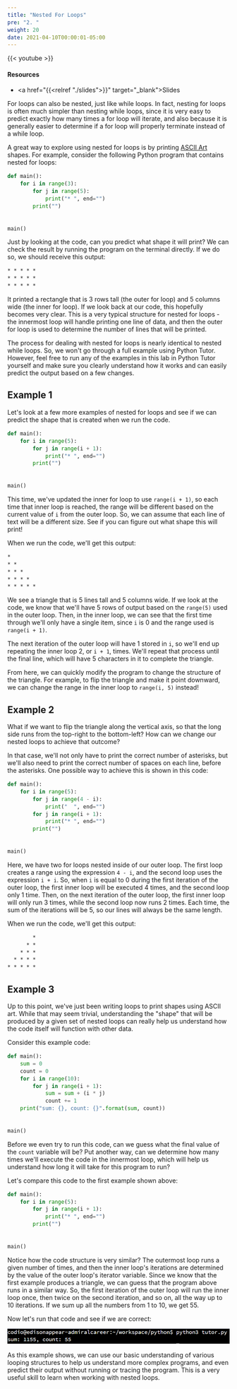 ```yaml
---
title: "Nested For Loops"
pre: "2. "
weight: 20
date: 2021-04-10T00:00:01-05:00
---
```


{{< youtube  >}}

#### Resources

* <a href="{{<relref "./slides">}}" target="_blank">Slides</a>

For loops can also be nested, just like while loops. In fact, nesting for loops is often much simpler than nesting while loops, since it is very easy to predict exactly how many times a for loop will iterate, and also because it is generally easier to determine if a for loop will properly terminate instead of a while loop.

A great way to explore using nested for loops is by printing [ASCII Art](https://en.wikipedia.org/wiki/ASCII_art) shapes. For example, consider the following Python program that contains nested for loops:

```python 
def main():
    for i in range(3):
        for j in range(5):
            print("* ", end="")
        print("")


main()
```

Just by looking at the code, can you predict what shape it will print? We can check the result by running the program on the terminal directly. If we do so, we should receive this output:

```tex
* * * * * 
* * * * * 
* * * * * 
```

It printed a rectangle that is $3$ rows tall (the outer for loop) and $5$ columns wide (the inner for loop). If we look back at our code, this hopefully becomes very clear. This is a very typical structure for nested for loops - the innermost loop will handle printing one line of data, and then the outer for loop is used to determine the number of lines that will be printed.

The process for dealing with nested for loops is nearly identical to nested while loops. So, we won't go through a full example using Python Tutor. However, feel free to run any of the examples in this lab in Python Tutor yourself and make sure you clearly understand how it works and can easily predict the output based on a few changes.

## Example 1

Let's look at a few more examples of nested for loops and see if we can predict the shape that is created when we run the code. 

```python 
def main():
    for i in range(5):
        for j in range(i + 1):
            print("* ", end="")
        print("")


main()
```

This time, we've updated the inner for loop to use `range(i + 1)`, so each time that inner loop is reached, the range will be different based on the current value of `i` from the outer loop. So, we can assume that each line of text will be a different size. See if you can figure out what shape this will print!

When we run the code, we'll get this output:

```tex
* 
* * 
* * * 
* * * * 
* * * * * 
```

We see a triangle that is $5$ lines tall and $5$ columns wide. If we look at the code, we know that we'll have 5 rows of output based on the `range(5)` used in the outer loop. Then, in the inner loop, we can see that the first time through we'll only have a single item, since `i` is $0$ and the range used is `range(i + 1)`. 

The next iteration of the outer loop will have $1$ stored in `i`, so we'll end up repeating the inner loop $2$, or `i + 1`, times. We'll repeat that process until the final line, which will have $5$ characters in it to complete the triangle.

From here, we can quickly modify the program to change the structure of the triangle. For example, to flip the triangle and make it point downward, we can change the range in the inner loop to `range(i, 5)` instead!

## Example 2

What if we want to flip the triangle along the vertical axis, so that the long side runs from the top-right to the bottom-left? How can we change our nested loops to achieve that outcome? 

In that case, we'll not only have to print the correct number of asterisks, but we'll also need to print the correct number of spaces on each line, before the asterisks. One possible way to achieve this is shown in this code:

```python
def main():
    for i in range(5):
        for j in range(4 - i):
            print("  ", end="")
        for j in range(i + 1):
            print("* ", end="")
        print("")


main()
```

Here, we have two for loops nested inside of our outer loop. The first loop creates a range using the expression `4 - i`, and the second loop uses the expression `i + i`. So, when `i` is equal to $0$ during the first iteration of the outer loop, the first inner loop will be executed $4$ times, and the second loop only $1$ time. Then, on the next iteration of the outer loop, the first inner loop will only run $3$ times, while the second loop now runs $2$ times. Each time, the sum of the iterations will be $5$, so our lines will always be the same length. 

When we run the code, we'll get this output:

```tex
        * 
      * * 
    * * * 
  * * * * 
* * * * * 
```

## Example 3

Up to this point, we've just been writing loops to print shapes using ASCII art. While that may seem trivial, understanding the "shape" that will be produced by a given set of nested loops can really help us understand how the code itself will function with other data. 

Consider this example code:

```python
def main():
    sum = 0
    count = 0
    for i in range(10):
        for j in range(i + 1):
            sum = sum + (i * j)
            count += 1
    print("sum: {}, count: {}".format(sum, count))


main()
```

Before we even try to run this code, can we guess what the final value of the `count` variable will be? Put another way, can we determine how many times we'll execute the code in the innermost loop, which will help us understand how long it will take for this program to run? 

Let's compare this code to the first example shown above:

```python
def main():
    for i in range(5):
        for j in range(i + 1):
            print("* ", end="")
        print("")


main()
```

Notice how the code structure is very similar? The outermost loop runs a given number of times, and then the inner loop's iterations are determined by the value of the outer loop's iterator variable. Since we know that the first example produces a triangle, we can guess that the program above runs in a similar way. So, the first iteration of the outer loop will run the inner loop once, then twice on the second iteration, and so on, all the way up to $10$ iterations. If we sum up all the numbers from $1$ to $10$, we get $55$. 

Now let's run that code and see if we are correct:

![Output](/images/lab12/output.png)

As this example shows, we can use our basic understanding of various looping structures to help us understand more complex programs, and even predict their output without running or tracing the program. This is a very useful skill to learn when working with nested loops.